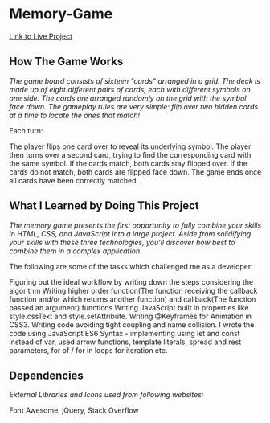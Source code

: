 # Memory-Game
[Link to Live Project](https://vasudevapitta.github.io/Memory-Game/)
## How The Game Works
_The game board consists of sixteen "cards" arranged in a grid. The deck is made up of eight different pairs of cards, each with different symbols on one side. The cards are arranged randomly on the grid with the symbol face down. The gameplay rules are very simple: flip over two hidden cards at a time to locate the ones that match!_

Each turn:

The player flips one card over to reveal its underlying symbol.
The player then turns over a second card, trying to find the corresponding card with the same symbol.
If the cards match, both cards stay flipped over.
If the cards do not match, both cards are flipped face down.
The game ends once all cards have been correctly matched.

## What I Learned by Doing This Project
_The memory game presents the first opportunity to fully combine your skills in HTML, CSS, and JavaScript into a large project. Aside from solidifying your skills with these three technologies, you'll discover how best to combine them in a complex application._

The following are some of the tasks which challenged me as a developer:

Figuring out the ideal workflow by writing down the steps considering the algorithm
Writing higher order function(The function receiving the callback function and/or which returns another function) and callback(The function passed an argument) functions
Writing JavaScript built in properties like style.cssText and style.setAttribute.
Writing @Keyframes for Animation in CSS3.
Writing code avoiding tight coupling and name collision.
I wrote the code using JavaScript ES6 Syntax - implementing using let and const instead of var, used arrow functions, template literals, spread and rest parameters, for of / for in loops for iteration etc.

## Dependencies
_External Libraries and Icons used from following websites:_

Font Awesome,
jQuery,
Stack Overflow
